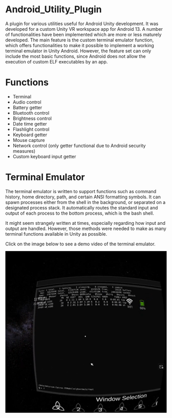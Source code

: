 # Android_Utility_Plugin
A plugin for various utilities useful for Android Unity development. It was developed for a custom Unity VR workspace app for Android 13. A number of functionalities have been implemented which are more or less maturely developed. The main feature is the custom terminal emulator function, which offers functionalities to make it possible to implement a working terminal emulator in Unity Android. However, the feature set can only include the most basic functions, since Android does not allow the execution of custom ELF executables by an app.

# Functions
- Terminal
- Audio control
- Battery getter
- Bluetooth control
- Brightness control
- Date time getter
- Flashlight control
- Keyboard getter
- Mouse capture
- Network control (only getter functional due to Android security measures)
- Custom keyboard input getter

# Terminal Emulator
The terminal emulator is written to support functions such as command history, home directory, path, and certain ANSI formatting symbols. It can spawn processes either from the shell in the background, or separated on a designated process stack. It automatically routes the standard input and output of each process to the bottom process, which is the bash shell.

It might seem strangely written at times, especially regarding how input and output are handled. However, those methods were needed to make as many terminal functions available in Unity as possible.

Click on the image below to see a demo video of the terminal emulator.

[![VR Terminal Screenshot](Images/Screenshot.png)](https://youtu.be/0Mu04yYoRx0)